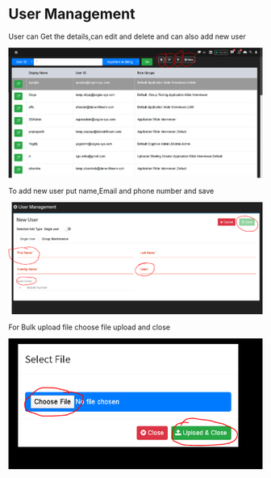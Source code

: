 # User Management

User can Get the details,can edit and delete and can also add new user

![](.gitbook/assets/image%20%2817%29.png)

To add new user put name,Email and phone number and save

![](.gitbook/assets/image%20%28234%29.png)

For Bulk upload file choose file upload and close

![](.gitbook/assets/image%20%28169%29.png)

